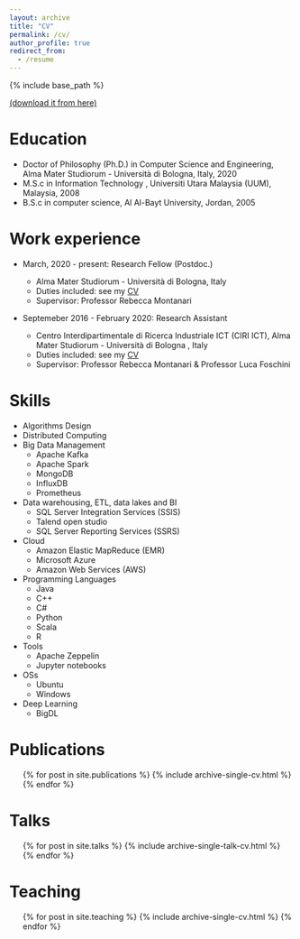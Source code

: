 ```yaml
---
layout: archive
title: "CV" 
permalink: /cv/
author_profile: true
redirect_from:
  - /resume
---
```


{% include base_path %}

[(download it from here)](http://IsamAljawarneh.github.io/files/CV_ALJAWARNEH_2020.pdf)

Education
======
* Doctor of Philosophy (Ph.D.) in Computer Science and Engineering, Alma Mater Studiorum - Università di Bologna, Italy, 2020
* M.S.c in Information Technology , Universiti Utara Malaysia (UUM), Malaysia, 2008
* B.S.c in computer science, Al Al-Bayt University, Jordan, 2005

Work experience
======
* March, 2020 - present: Research Fellow (Postdoc.)
  * Alma Mater Studiorum - Università di Bologna, Italy
  * Duties included: see my [CV](http://IsamAljawarneh.github.io/files/CV_ALJAWARNEH_2020.pdf)
  * Supervisor: Professor Rebecca Montanari

* Septemeber 2016 - February 2020: Research Assistant
  * Centro Interdipartimentale di Ricerca Industriale ICT (CIRI ICT), Alma Mater Studiorum - Università di Bologna , Italy
  * Duties included: see my [CV](http://IsamAljawarneh.github.io/files/CV_ALJAWARNEH_2020.pdf)
  * Supervisor: Professor Rebecca Montanari & Professor Luca Foschini
  
Skills
======
* Algorithms Design
* Distributed Computing
* Big Data Management
  * Apache Kafka
  * Apache Spark
  * MongoDB
  * InfluxDB
  * Prometheus
* Data warehousing, ETL,  data lakes and BI
  * SQL Server Integration Services (SSIS)
  * Talend open studio
  * SQL Server Reporting Services (SSRS)
* Cloud
  * Amazon Elastic MapReduce (EMR)
  * Microsoft Azure
  * Amazon Web Services (AWS)
* Programming Languages
  * Java
  * C++
  * C#
  * Python
  * Scala
  * R
* Tools
  * Apache Zeppelin
  * Jupyter notebooks
* OSs
  * Ubuntu
  * Windows
* Deep Learning
  * BigDL

Publications
======
  <ul>{% for post in site.publications %}
    {% include archive-single-cv.html %}
  {% endfor %}</ul>
  
Talks
======
  <ul>{% for post in site.talks %}
    {% include archive-single-talk-cv.html %}
  {% endfor %}</ul>
  
Teaching
======
  <ul>{% for post in site.teaching %}
    {% include archive-single-cv.html %}
  {% endfor %}</ul>
  

